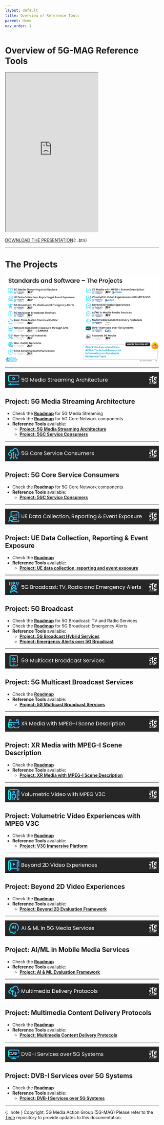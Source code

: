 ```yaml
---
layout: default
title: Overview of Reference Tools
parent: Home
nav_order: 1
---
```


# Overview of 5G-MAG Reference Tools

<iframe width="60%" height="520" src="https://drive.google.com/file/d/1tPcMWLeY6QJNH5OfGWDwLmoSyjrqk8gA/preview"></iframe>

[DOWNLOAD THE PRESENTATION](https://drive.google.com/file/d/1tPcMWLeY6QJNH5OfGWDwLmoSyjrqk8gA/preview){: .btn}

---

# The Projects

<img src="../assets/images/projects/projects.png">

---

<img src="../assets/images/Banner_5GMS.png"/> 

## Project: 5G Media Streaming Architecture
* Check the [**Roadmap**](https://github.com/orgs/5G-MAG/projects/48/views/6) for 5G Media Streaming
* Check the [**Roadmap**](https://github.com/orgs/5G-MAG/projects/48/views/17) for 5G Core Network components
* **Reference Tools** available:
   * [**Project: 5G Media Streaming Architecture**](https://5g-mag.github.io/Getting-Started/pages/5g-media-streaming/)
   * [**Project: 5GC Service Consumers**](https://5g-mag.github.io/Getting-Started/pages/5g-core-service-consumers/)

---

<img src="../assets/images/Banner_5GC.png"/> 

## Project: 5G Core Service Consumers
* Check the [**Roadmap**](https://github.com/orgs/5G-MAG/projects/48/views/17) for 5G Core Network components
* **Reference Tools** available:
   * [**Project: 5GC Service Consumers**](https://5g-mag.github.io/Getting-Started/pages/5g-core-service-consumers/)

---

<img src="../assets/images/Banner_UEDC.png"/> 

## Project: UE Data Collection, Reporting & Event Exposure
* Check the [**Roadmap**](https://github.com/orgs/5G-MAG/projects/48/views/8)
* **Reference Tools** available:
   * [**Project: UE data collection, reporting and event exposure**](https://5g-mag.github.io/Getting-Started/pages/ue-data-collection-reporting-exposure/)

---

<img src="../assets/images/Banner_5GBC.png"/> 

## Project: 5G Broadcast
* Check the [**Roadmap**](https://github.com/orgs/5G-MAG/projects/48/views/7) for 5G Broadcast: TV and Radio Services
* Check the [**Roadmap**](https://github.com/orgs/5G-MAG/projects/48/views/12) for 5G Broadcast: Emergency Alerts
* **Reference Tools** available:
    * [**Project: 5G Broadcast Hybrid Services**](https://5g-mag.github.io/Getting-Started/pages/lte-based-5g-broadcast/)
    * [**Project: Emergency Alerts over 5G Broadcast**](https://5g-mag.github.io/Getting-Started/pages/emergency-alerts/)

---

<img src="../assets/images/Banner_5MBS.png"/> 

## Project: 5G Multicast Broadcast Services
* Check the [**Roadmap**](https://github.com/orgs/5G-MAG/projects/48/views/13)
* **Reference Tools** available:
    * [**Project: 5G Multicast Broadcast Services**](https://5g-mag.github.io/Getting-Started/pages/5g-multicast-broadcast-services/)

---

<img src="../assets/images/Banner_XR.png"/> 

## Project: XR Media with MPEG-I Scene Description
* Check the [**Roadmap**](https://github.com/orgs/5G-MAG/projects/48/views/16)
* **Reference Tools** available:
   * [**Project: XR Media with MPEG-I Scene Description**](https://5g-mag.github.io/Getting-Started/pages/xr-media-integration-in-5g/)

---

<img src="../assets/images/Banner_V3C.png"/> 

## Project: Volumetric Video Experiences with MPEG V3C
* Check the [**Roadmap**](https://github.com/orgs/5G-MAG/projects/48/views/15)
* **Reference Tools** available:
   * [**Project: V3C Immersive Platform**](https://5g-mag.github.io/Getting-Started/pages/v3c-immersive-platform/)

---

<img src="../assets/images/Banner_B2D.png"/> 

## Project: Beyond 2D Video Experiences
* Check the [**Roadmap**](https://github.com/orgs/5G-MAG/projects/48/views/10)
* **Reference Tools** available:
   * [**Project: Beyond 2D Evaluation Framework**](https://5g-mag.github.io/Getting-Started/pages/beyond-2d-evaluation-framework/)

---

<img src="../assets/images/Banner_AIML.png"/> 

## Project: AI/ML in Mobile Media Services
* Check the [**Roadmap**](https://github.com/orgs/5G-MAG/projects/48/views/9)
* **Reference Tools** available:
   * [**Project: AI & ML Evaluation Framework**](https://5g-mag.github.io/Getting-Started/pages/ai-ml-evaluation-framework/)

---

<img src="../assets/images/Banner_MD.png"/> 

## Project: Multimedia Content Delivery Protocols
* Check the [**Roadmap**](https://github.com/orgs/5G-MAG/projects/48/views/14)
* **Reference Tools** available:
   * [**Project: Multimedia Content Delivery Protocols**](https://5g-mag.github.io/Getting-Started/pages/multimedia-content-delivery/)

---

<img src="../assets/images/Banner_DVBI.png"/> 

## Project: DVB-I Services over 5G Systems
* Check the [**Roadmap**](https://github.com/orgs/5G-MAG/projects/48/views/11)
* **Reference Tools** available:
   * [**Project: DVB-I Services over 5G Systems**](https://5g-mag.github.io/Getting-Started/pages/dvbi-over-5g/)

---

{: .note }
Copyright: 5G Media Action Group (5G-MAG)
Please refer to the [Tech](https://github.com/5G-MAG/Tech/tree/main/pages) repository to provide updates to this documentation.
